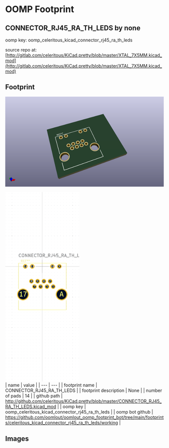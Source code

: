 # OOMP Footprint  
## CONNECTOR_RJ45_RA_TH_LEDS  by none  
  
oomp key: oomp_celeritous_kicad_connector_rj45_ra_th_leds  
  
source repo at: [http://gitlab.com/celeritous/KiCad.pretty/blob/master/XTAL_7X5MM.kicad_mod](http://gitlab.com/celeritous/KiCad.pretty/blob/master/XTAL_7X5MM.kicad_mod)  
## Footprint  
  
[![working_kicad_pcb_3d.png](working_kicad_pcb_3d_600.png)](working_kicad_pcb_3d.png)  
  
[![working.png](working_600.png)](working.png)  
| name | value | 
| --- | --- | 
| footprint name | CONNECTOR_RJ45_RA_TH_LEDS | 
| footprint description | None | 
| number of pads | 14 | 
| github path | http://github.com/celeritous/KiCad.pretty/blob/master/CONNECTOR_RJ45_RA_TH_LEDS.kicad_mod | 
| oomp key | oomp_celeritous_kicad_connector_rj45_ra_th_leds | 
| oomp bot github | https://github.com/oomlout/oomlout_oomp_footprint_bot/tree/main/footprints/celeritous_kicad_connector_rj45_ra_th_leds/working | 
## Images  
